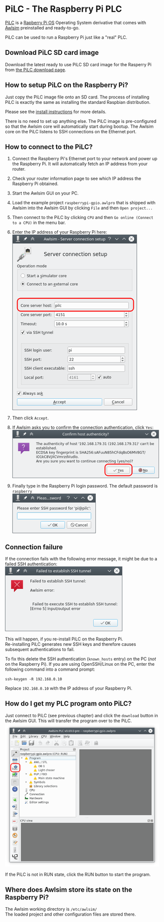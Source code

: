 # PiLC - The Raspberry Pi PLC

[PiLC](https://bues.ch/a/pilc) is a [Rapberry Pi OS](https://www.raspberrypi.org/) Operating System derivative that comes with [Awlsim](https://bues.ch/a/awlsim) preinstalled and ready-to-go.

PiLC can be used to run a Raspberry Pi just like a "real" PLC.


## Download PiLC SD card image

Download the latest ready to use PiLC SD card image for the Rasperry Pi from [the PiLC download page](https://bues.ch/a/pilc#download).


## How to setup PiLC on the Raspberry Pi?

Just copy the PiLC image file onto an SD card. The process of installing PiLC is exactly the same as installing the standard Raspbian distribution.

Please see the [install instructions](https://bues.ch/a/pilc#install) for more details.

There is no need to set up anything else. The PiLC image is pre-configured so that the Awlsim core will automatically start during bootup. The Awlsim core on the PiLC listens to SSH connections on the Ethernet port.


## How to connect to the PiLC?

1. Connect the Raspberry Pi's Ethernet port to your network and power up the Raspberry Pi. It will automatically fetch an IP address from your router.

1. Check your router information page to see which IP address the Raspberry Pi obtained.

1. Start the Awlsim GUI on your PC.

1. Load the example project `raspberrypi-gpio.awlpro` that is shipped with Awlsim into the Awlsim GUI by clicking `File` and then `Open project...`

1. Then connect to the PiLC by clicking `CPU` and then `Go online (Connect to a CPU)` in the menu bar.

1. Enter the IP address of your Raspberry Pi here:<br />
   <a href="doc/pic/connection0.png"><img src="doc/pic/connection0.png" alt="awlsim-gui" /></a>

1. Then click `Accept`.

1. If Awlsim asks you to confirm the connection authentication, click `Yes`:<br />
   <a href="doc/pic/connection1.png"><img src="doc/pic/connection1.png" alt="awlsim-gui" /></a>

1. Finally type in the Raspberry Pi login password. The default password is `raspberry`<br />
   <a href="doc/pic/connection2.png"><img src="doc/pic/connection2.png" alt="awlsim-gui" /></a>


## Connection failure

If the connection fails with the following error message, it might be due to a failed SSH authentication:<br />
<a href="doc/pic/connection3.png"><img src="doc/pic/connection3.png" alt="awlsim-gui" /></a>

This will happen, if you re-install PiLC on the Raspberry Pi.<br />
Re-installing PiLC generates new SSH keys and therefore causes subsequent authentications to fail.

To fix this delete the SSH authentication (`known_hosts` entry) on the PC (*not* on the Raspberry Pi).
If you are using OpenSSH/Linux on the PC, enter the following command into a command prompt:

`ssh-keygen -R 192.168.0.10`

Replace `192.168.0.10` with the IP address of your Raspberry Pi.


## How do I get my PLC program onto PiLC?

Just connect to PiLC (see previous chapter) and click the `download` button in the Awlsim GUI. This will transfer the program over to the PiLC.<br />
<a href="doc/pic/download.png"><img src="doc/pic/download.png" alt="awlsim-gui" /></a>

If the PiLC is not in RUN state, click the RUN button to start the program.


## Where does Awlsim store its state on the Raspberry Pi?

The Awlsim working directory is `/etc/awlsim/`<br />
The loaded project and other configuration files are stored there.
